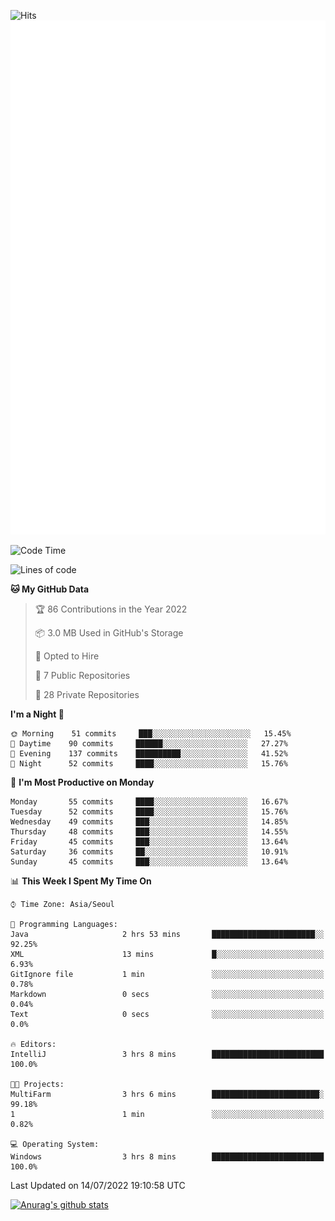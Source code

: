 ![Hits](https://hits.seeyoufarm.com/api/count/incr/badge.svg?url=https%3A%2F%2Fgithub.com%2Fkokose1234&count_bg=%2379C83D&title_bg=%23555555&icon=apple.svg&icon_color=%23E7E7E7&title=hits&edge_flat=false)
<br/>
![Metrics](https://github.com/kokose1234/kokose1234/blob/main/github-metrics.svg)

<!--START_SECTION:waka-->
![Code Time](http://img.shields.io/badge/Code%20Time-654%20hrs%2050%20mins-blue)

![Lines of code](https://img.shields.io/badge/From%20Hello%20World%20I%27ve%20Written-940%20Thousand%20lines%20of%20code-blue)

**🐱 My GitHub Data** 

> 🏆 86 Contributions in the Year 2022
 > 
> 📦 3.0 MB Used in GitHub's Storage 
 > 
> 💼 Opted to Hire
 > 
> 📜 7 Public Repositories 
 > 
> 🔑 28 Private Repositories  
 > 
**I'm a Night 🦉** 

```text
🌞 Morning    51 commits     ███░░░░░░░░░░░░░░░░░░░░░░   15.45% 
🌆 Daytime    90 commits     ██████░░░░░░░░░░░░░░░░░░░   27.27% 
🌃 Evening    137 commits    ██████████░░░░░░░░░░░░░░░   41.52% 
🌙 Night      52 commits     ████░░░░░░░░░░░░░░░░░░░░░   15.76%

```
📅 **I'm Most Productive on Monday** 

```text
Monday       55 commits     ████░░░░░░░░░░░░░░░░░░░░░   16.67% 
Tuesday      52 commits     ████░░░░░░░░░░░░░░░░░░░░░   15.76% 
Wednesday    49 commits     ███░░░░░░░░░░░░░░░░░░░░░░   14.85% 
Thursday     48 commits     ███░░░░░░░░░░░░░░░░░░░░░░   14.55% 
Friday       45 commits     ███░░░░░░░░░░░░░░░░░░░░░░   13.64% 
Saturday     36 commits     ██░░░░░░░░░░░░░░░░░░░░░░░   10.91% 
Sunday       45 commits     ███░░░░░░░░░░░░░░░░░░░░░░   13.64%

```


📊 **This Week I Spent My Time On** 

```text
⌚︎ Time Zone: Asia/Seoul

💬 Programming Languages: 
Java                     2 hrs 53 mins       ███████████████████████░░   92.25% 
XML                      13 mins             █░░░░░░░░░░░░░░░░░░░░░░░░   6.93% 
GitIgnore file           1 min               ░░░░░░░░░░░░░░░░░░░░░░░░░   0.78% 
Markdown                 0 secs              ░░░░░░░░░░░░░░░░░░░░░░░░░   0.04% 
Text                     0 secs              ░░░░░░░░░░░░░░░░░░░░░░░░░   0.0%

🔥 Editors: 
IntelliJ                 3 hrs 8 mins        █████████████████████████   100.0%

🐱‍💻 Projects: 
MultiFarm                3 hrs 6 mins        ████████████████████████░   99.18% 
1                        1 min               ░░░░░░░░░░░░░░░░░░░░░░░░░   0.82%

💻 Operating System: 
Windows                  3 hrs 8 mins        █████████████████████████   100.0%

```


 Last Updated on 14/07/2022 19:10:58 UTC
<!--END_SECTION:waka-->

[![Anurag's github stats](https://github-readme-stats.vercel.app/api?username=kokose1234&theme=dracula)](https://github.com/anuraghazra/github-readme-stats)



	
